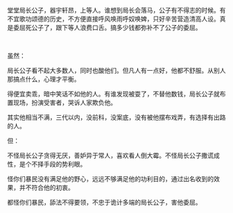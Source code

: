 堂堂局长公子，器宇轩昂，上等人。谁想到局长会落马，公子有不得志的时候。有不宜歌功颂德的历史，不方便直接呼风唤雨呼奴唤婢，只好辛苦营造清高人设。真是委屈死公子了，跟下等人浪费口舌。搞多少钱都弥补不了公子的委屈。

</br>

虽然：

局长公子看不起大多数人，同时也酸他们。但凡人有一点好，他都不舒服。从别人那搞点什么，心理才平衡。

得便宜卖乖，暗中笑话不如他的人。有谁发现被耍了，不替他数钱，局长公子就布置现场，扮演受害者，哭诉人家欺负他。

其实他相当不满，三代以内，没前科，没案底，没有被他摆布戏弄，有选择有出路的人。

但：

不怪局长公子贪得无厌，善妒异于常人，喜欢看人倒大霉。不怪局长公子撒谎成性，是个不择手段的势利眼。

怪你们暴民没有满足他的野心，远远不够满足他的功利目的，通过出名收到的效果，并不符合他的初衷。

都怪你们暴民，舔法不得要领，不忠于诡计多端的局长公子，害他委屈。
